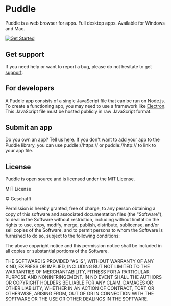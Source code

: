 # Puddle
Puddle is a web browser for apps. Full desktop apps. Available for Windows and Mac.


[![Get Started](https://dabuttonfactory.com/button.png?t=Get+Started&f=Roboto-Bold&ts=21&tc=fff&hp=20&vp=8&c=round&bgt=unicolored&bgc=0054ff&shs=4&shc=0700ff&sho=se)](https://github.com/geschafft-co/puddle/releases)
## Get support
If you need help or want to report a bug, please do not hesitate to get [support](https://github.com/geschafft-co/puddle/issues).
## For developers
A Puddle app consists of a single JavaScript file that can be run on Node.js. To create a functioning app, you may need to use a framework like [Electron](https://electronjs.org/). This JavaScript file must be hosted publicly in raw JavaScript format.
## Submit an app
Do you own an app? Tell us [here](https://github.com/geschafft-co/puddle/issues/new). If you don't want to add your app to the Puddle library, you can use puddle://https:// or puddle://http:// to link to your app file.
## License
Puddle is open source and is licensed under the MIT License.

MIT License

© Geschafft

Permission is hereby granted, free of charge, to any person obtaining a copy
of this software and associated documentation files (the "Software"), to deal
in the Software without restriction, including without limitation the rights
to use, copy, modify, merge, publish, distribute, sublicense, and/or sell
copies of the Software, and to permit persons to whom the Software is
furnished to do so, subject to the following conditions:

The above copyright notice and this permission notice shall be included in all
copies or substantial portions of the Software.

THE SOFTWARE IS PROVIDED "AS IS", WITHOUT WARRANTY OF ANY KIND, EXPRESS OR
IMPLIED, INCLUDING BUT NOT LIMITED TO THE WARRANTIES OF MERCHANTABILITY,
FITNESS FOR A PARTICULAR PURPOSE AND NONINFRINGEMENT. IN NO EVENT SHALL THE
AUTHORS OR COPYRIGHT HOLDERS BE LIABLE FOR ANY CLAIM, DAMAGES OR OTHER
LIABILITY, WHETHER IN AN ACTION OF CONTRACT, TORT OR OTHERWISE, ARISING FROM,
OUT OF OR IN CONNECTION WITH THE SOFTWARE OR THE USE OR OTHER DEALINGS IN THE
SOFTWARE.

